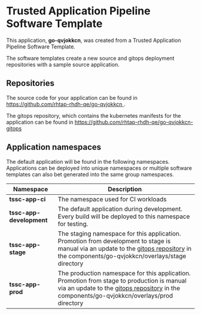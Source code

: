 # Trusted Application Pipeline Software Template

This application, **go-qvjokkcn**, was created from a Trusted Application Pipeline Software Template.

The software templates create a new source and gitops deployment repositories with a sample source application. 

## Repositories

The source code for your application can be found in [https://github.com/rhtap-rhdh-qe/go-qvjokkcn ](https://github.com/rhtap-rhdh-qe/go-qvjokkcn ).
 
The gitops repository, which contains the kubernetes manifests for the application can be found in 
[https://github.com/rhtap-rhdh-qe/go-qvjokkcn-gitops ](https://github.com/rhtap-rhdh-qe/go-qvjokkcn-gitops ) 

## Application namespaces 

The default application will be found in the following namespaces. Applications can be deployed into unique namespaces or multiple software templates can also bet generated into the same group namespaces.  

|  Namespace   |  Description   |  
| -------- | -------- |
| **tssc-app-ci** | The namespace used for CI workloads |
| **tssc-app-development** | The default application during development. Every build will be deployed to this namespace for testing. |
| **tssc-app-stage** | The staging namespace for this application. Promotion from development to stage is manual via an update to the [gitops repository](https://github.com/rhtap-rhdh-qe/go-qvjokkcn-gitops ) in the components/go-qvjokkcn/overlays/stage directory |
| **tssc-app-prod** | The production namespace for this application. Promotion from stage to production is manual via an update to the [gitops repository](https://github.com/rhtap-rhdh-qe/go-qvjokkcn-gitops ) in the components/go-qvjokkcn/overlays/prod directory |